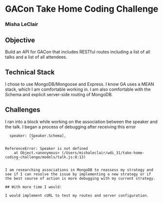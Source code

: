 # GACon Take Home Coding Challenge
### Misha LeClair

## Objective
Build an API for GACon that includes RESTful routes including a list of all talks and a list of all attendees.

## Technical Stack

I chose to use MongoDB/Mongoose and Express. I know GA uses a MEAN stack, which I am comfortable working in. I am also comfortable with the Schema and explicit server-side routing of MongoDB.

## Challenges

I ran into a block while working on the association between the speaker and the talk. I began a process of debugging after receiving this error

```sers/mishaleclair/wdi_31/take-home-coding-challenge/models/talk.js:8
  speaker: [Speaker.Schema],
            ^

ReferenceError: Speaker is not defined
    at Object.<anonymous> (/Users/mishaleclair/wdi_31/take-home-coding-challenge/models/talk.js:8:13)
    ```

I am researching associations in MongoDB to reassess my strategy and see if I can resolve the issue by implementing a new strategy or if the best course of action is more debugging with my current strategy.

## With more time I would:

I would implement cURL to test my routes and server configuration.
